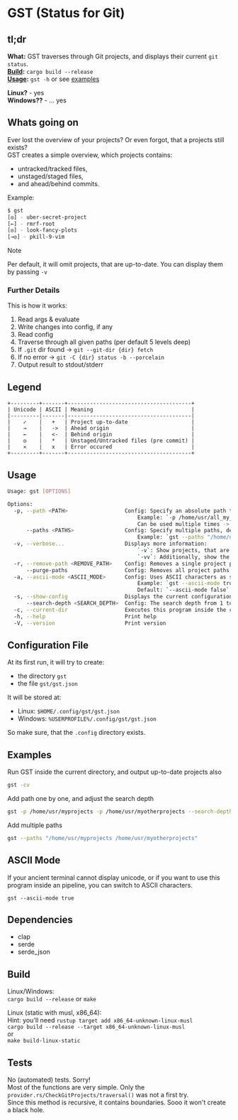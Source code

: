 # GST (Status for Git)
## tl;dr
**What:** GST traverses through Git projects, and displays their current `git status`.  
**[Build](#Build):** `cargo build --release`  
**[Usage](#Usage):** `gst -h` or see [examples](#Examples)  

**Linux?** - yes  
**Windows??** - ... yes  


## Whats going on
Ever lost the overview of your projects? Or even forgot, that a projects still exists?  
GST creates a simple overview, which projects contains:  
- untracked/tracked files,
- unstaged/staged files,
- and ahead/behind commits.

Example:  
```bash
$ gst
[◎] - uber-secret-project
[←] - rmrf-root
[◎] - look-fancy-plots
[→◎] - pkill-9-vim
```
> [!NOTE]
> Per default, it will omit projects, that are up-to-date.
> You can display them by passing `-v`

### Further Details
This is how it works:  
1. Read args & evaluate
2. Write changes into config, if any
3. Read config
4. Traverse through all given paths (per default 5 levels deep)
5. If `.git` dir found -> `git --git-dir {dir} fetch`
6. If no error -> `git -C {dir} status -b --porcelain`
7. Output result to stdout/stderr

## Legend
```text
+---------+-------+---------------------------------------+
| Unicode | ASCII | Meaning                               |
|---------|-------|---------------------------------------|
|    ✓    |   +   | Project up-to-date                    |
|    →    |   ->  | Ahead origin                          |
|    ←    |   <-  | Behind origin                         |
|    ◎    |   *   | Unstaged/Untracked files (pre commit) |
|    ⨯    |   x   | Error occured                         |
+---------+-------+---------------------------------------+
```

## Usage
```bash
Usage: gst [OPTIONS]

Options:
  -p, --path <PATH>                  Config: Specify an absolute path to your git projects.
                                         Example: `-p /home/usr/all_my_git_projects`
                                         Can be used multiple times -> or use `--paths` instead.
      --paths <PATHS>                Config: Specify multiple paths, delimited by a space.
                                         Example: `gst --paths "/home/usr/pro1 /home/usr/pro2 /home/usr/pro3"`
  -v, --verbose...                   Displays more information:
                                         `-v`: Show projects, that are up-to-date.
                                         `-vv`: Additionally, show the absolute path per project.
  -r, --remove-path <REMOVE_PATH>    Config: Removes a single project path from the configuration
      --purge-paths                  Config: Removes all project paths from the configuration
  -a, --ascii-mode <ASCII_MODE>      Config: Uses ASCII characters as status indicators, instead of UTF8/Unicode characters.
                                         Example: `gst --ascii-mode true` -> uses ASCII characters instead.
                                         Default: `--ascii-mode false`
  -s, --show-config                  Displays the current configuration
      --search-depth <SEARCH_DEPTH>  Config: The search depth from 1 to 30 (Default: 5)
  -c, --current-dir                  Executes this program inside the current folder, without saving the path to the configuration
  -h, --help                         Print help
  -V, --version                      Print version

```
## Configuration File
At its first run, it will try to create:  
- the directory `gst`
- the file `gst/gst.json`

It will be stored at:  
- Linux: `$HOME/.config/gst/gst.json`
- Windows: `%USERPROFILE%/.config/gst/gst.json`

So make sure, that the `.config` directory exists.  

## Examples
Run GST inside the current directory, and output up-to-date projects also  
```bash
gst -cv
```

Add path one by one, and adjust the search depth  
```bash
gst -p /home/usr/myprojects -p /home/usr/myotherprojects --search-depth 10
```

Add multiple paths  
```bash
gst --paths "/home/usr/myprojects /home/usr/myotherprojects"
```

## ASCII Mode
If your ancient terminal cannot display unicode, or if you want to use this program 
inside an pipeline, you can switch to ASCII characters.  

`gst --ascii-mode true`  

## Dependencies
- clap
- serde
- serde_json

## Build
Linux/Windows:  
`cargo build --release` or `make`  

Linux (static with musl, x86_64):  
Hint: you'll need `rustup target add x86_64-unknown-linux-musl`  
`cargo build --release --target x86_64-unknown-linux-musl`  
or  
`make build-linux-static`

## Tests
No (automated) tests. Sorry!  
Most of the functions are very simple. Only the `provider.rs/CheckGitProjects/traversal()` was not a first try.  
Since this method is recursive, it contains boundaries. Sooo it won't create a black hole.

